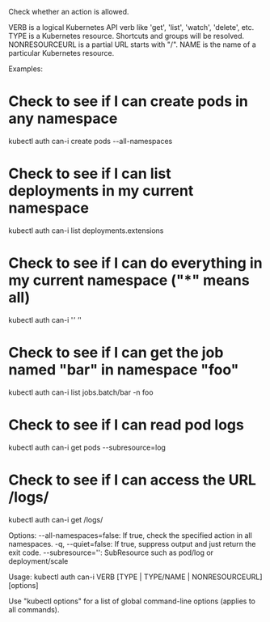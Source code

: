Check whether an action is allowed. 

VERB is a logical Kubernetes API verb like 'get', 'list', 'watch', 'delete', etc. TYPE is a Kubernetes resource. Shortcuts and groups will be resolved. NONRESOURCEURL is a partial URL starts with "/". NAME is the name of a particular Kubernetes resource.

Examples:
  # Check to see if I can create pods in any namespace
  kubectl auth can-i create pods --all-namespaces
  
  # Check to see if I can list deployments in my current namespace
  kubectl auth can-i list deployments.extensions
  
  # Check to see if I can do everything in my current namespace ("*" means all)
  kubectl auth can-i '*' '*'
  
  # Check to see if I can get the job named "bar" in namespace "foo"
  kubectl auth can-i list jobs.batch/bar -n foo
  
  # Check to see if I can read pod logs
  kubectl auth can-i get pods --subresource=log
  
  # Check to see if I can access the URL /logs/
  kubectl auth can-i get /logs/

Options:
      --all-namespaces=false: If true, check the specified action in all namespaces.
  -q, --quiet=false: If true, suppress output and just return the exit code.
      --subresource='': SubResource such as pod/log or deployment/scale

Usage:
  kubectl auth can-i VERB [TYPE | TYPE/NAME | NONRESOURCEURL] [options]

Use "kubectl options" for a list of global command-line options (applies to all commands).
